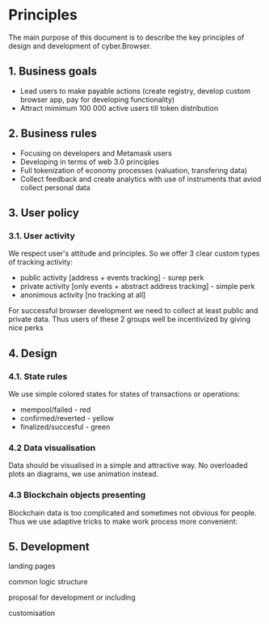 
# Principles

The main purpose of this document is to describe the key principles of design and development of cyber.Browser.

## 1. Business goals

- Lead users to make payable actions (create registry, develop custom browser app, pay for developing functionality)
- Attract mimimum 100 000 active users till token distribution

## 2. Business rules

- Focusing on developers and Metamask users
- Developing in terms of web 3.0 principles
- Full tokenization of economy processes (valuation, transfering data)
- Collect feedback and create analytics with use of instruments that aviod collect personal data

## 3. User policy

### 3.1. User activity

We respect user's attitude and principles. So we offer 3 clear custom types of tracking activity:

- public activity [address + events tracking] - surep perk
- private activity [only events + abstract address tracking] - simple perk
- anonimous activity [no tracking at all]

For successful browser development we need to collect at least public and private data. Thus users of these 2 groups well be incentivized by giving nice perks


## 4. Design 

### 4.1. State rules

We use simple colored states for states of transactions or operations:

- mempool/failed - red
- confirmed/reverted - yellow
- finalized/succesful - green

### 4.2 Data visualisation

Data should be visualised in a simple and attractive way. No overloaded plots an diagrams, we use animation instead.

### 4.3 Blockchain objects presenting

Blockchain data is too complicated and sometimes not obvious for people. Thus we use adaptive tricks to make work process more convenient:


## 5. Development

landing pages

common logic structure


proposal for development or including

customisation
